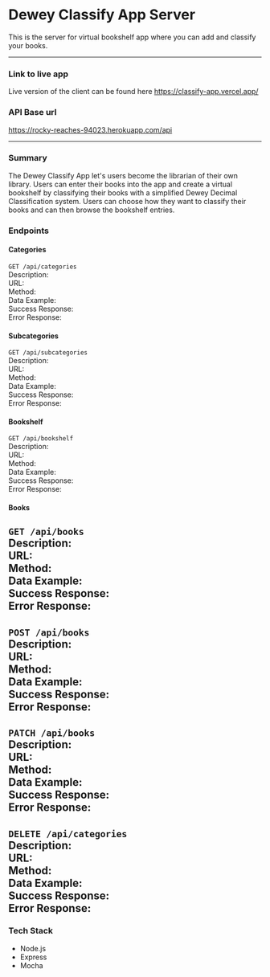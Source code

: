 # Dewey Classify App Server
This is the server for virtual bookshelf app where you can add and classify your books.

-----
### Link to live app
Live version of the client can be found here <a href = "https://classify-app.vercel.app/">https://classify-app.vercel.app/</a>

### API Base url
<a href = "https://rocky-reaches-94023.herokuapp.com/api">https://rocky-reaches-94023.herokuapp.com/api</a>

-----
### Summary
The Dewey Classify App let's users become the librarian of their own library. Users can enter their books into the app and create a virtual bookshelf by classifying their books with a simplified Dewey Decimal Classification system. Users can choose how they want to classify their books and can then browse the bookshelf entries.

### Endpoints

#### Categories
`GET /api/categories`  
Description:  
URL:    
Method:    
Data Example:  
Success Response:  
Error Response:  
#### Subcategories
`GET /api/subcategories`  
Description:  
URL:    
Method:    
Data Example:  
Success Response:  
Error Response:  
#### Bookshelf  
`GET /api/bookshelf`  
Description:  
URL:    
Method:    
Data Example:  
Success Response:  
Error Response:  
#### Books
`GET /api/books`  
Description:  
URL:    
Method:    
Data Example:  
Success Response:  
Error Response:  
----
`POST /api/books`  
Description:  
URL:    
Method:    
Data Example:  
Success Response:  
Error Response:    
----
`PATCH /api/books`  
Description:  
URL:    
Method:    
Data Example:  
Success Response:  
Error Response:    
----
`DELETE /api/categories`  
Description:  
URL:    
Method:    
Data Example:  
Success Response:  
Error Response:  
----

### Tech Stack
- Node.js
- Express
- Mocha
